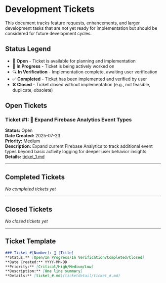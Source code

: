 # Development Tickets

This document tracks feature requests, enhancements, and larger development tasks that are not yet ready for implementation but should be considered for future development cycles.

## Status Legend
- 🎫 **Open** - Ticket is available for planning and implementation
- 🔄 **In Progress** - Ticket is being actively worked on
- 🔍 **In Verification** - Implementation complete, awaiting user verification
- ✅ **Completed** - Ticket has been implemented and verified by user
- ❌ **Closed** - Ticket closed without implementation (e.g., not feasible, duplicate, obsolete)

## Open Tickets

### Ticket #1: 🎫 Expand Firebase Analytics Event Types
**Status:** Open  
**Date Created:** 2025-07-23  
**Priority:** Medium  
**Description:** Expand current Firebase Analytics to track additional event types beyond basic activity logging for deeper user behavior insights.  
**Details:** [ticket_1.md](ticketdetail/ticket_1.md)

---

## Completed Tickets

*No completed tickets yet*

---

## Closed Tickets

*No closed tickets yet*

---

## Ticket Template

```markdown
### Ticket #[Number]: 🎫 [Title]
**Status:** [Open/In Progress/In Verification/Completed/Closed]  
**Date Created:** YYYY-MM-DD  
**Priority:** [Critical/High/Medium/Low]  
**Description:** [One line summary]  
**Details:** [ticket_#.md](ticketdetail/ticket_#.md)
```
